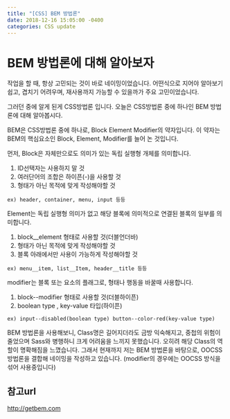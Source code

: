 ```yaml
---
title: "[CSS] BEM 방법론"
date: 2018-12-16 15:05:00 -0400
categories: CSS update
---
```


BEM 방법론에 대해 알아보자
=============

작업을 할 때, 항상 고민되는 것이 바로 네이밍이었습니다. 
어떤식으로 지어야 알아보기 쉽고, 겹치기 어려우며, 재사용까지 가능할 수 있을까가 주요 고민이었습니다.

그러던 중에 알게 된게 CSS방법론 입니다.
오늘은 CSS방법론 중에 하나인 BEM 방법론에 대해 알아봅시다.

BEM은 CSS방법론 중에 하나로, Block Element Modifier의 약자입니다.
이 약자는 BEM의 핵심요소인 Block, Element, Modifier를 늘어 논 것입니다.

먼저,  Block은 자체만으로도 의미가 있는 독립 실행형 개체를 의미합니다.

1. ID선택자는 사용하지 말 것
2. 여러단어의 조합은 하이픈(-)을 사용할 것
3. 형태가 아닌 목적에 맞게 작성해야할 것

``
ex) header, container, menu, input 등등
``

Element는 독립 실행형 의미가 없고 해당 블록에 의미적으로 연결된 블록의 일부를 의미합니다.

1. block__element 형태로 사용할 것(더블언더바)
2. 형태가 아닌 목적에 맞게 작성해야할 것
3. 블록 아래에서만 사용이 가능하게 작성해야할 것

``
ex) menu__item, list__Item, header__title 등등
``

modifier는 블록 또는 요소의 플래그로, 형태나 행동을 바꿀때 사용합니다.

1. block--modifier 형태로 사용할 것(더블하이픈)
2. boolean type , key-value 타입(하이픈)

``
ex) input--disabled(boolean type)
button--color-red(key-value type)
``

BEM 방법론을 사용해보니, Class명은 길어지더라도 금방 익숙해지고, 중첩의 위험이 줄었으며
Sass와 병행하니 크게 어려움을 느끼지 못했습니다.
오히려 해당 Class의 역할이 명확해짐을 느꼈습니다.
그래서 현재까지 저는 BEM 방법론을 바탕으로, OOCSS 방법론을 결합해 네이밍을 작성하고 있습니다.
(modifier의 경우에는 OOCSS 방식을 섞어 사용중입니다)





참고url
------------------
<http://getbem.com> 
